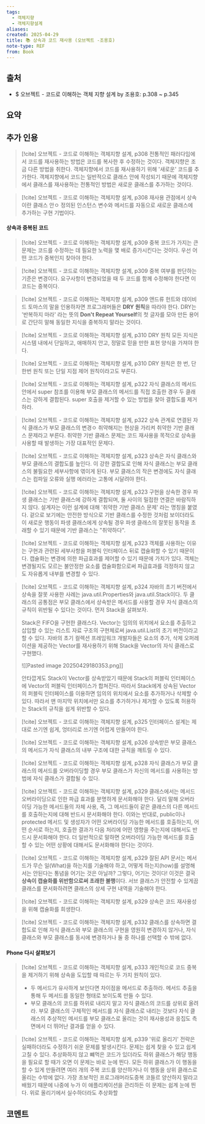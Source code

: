 ```yaml
---
tags:
  - 객체지향
  - 객체지향설계
aliases: 
created: 2025-04-29
title: 📚 상속과 코드 재사용 (오브젝트 -조용호)
note-type: REF
from: Book
---
```


## 출처

- $ 오브젝트 - 코드로 이해하는 객체 지향 설계 by 조용호: p.308 ~ p.345

## 요약

## 추가 인용

>[!cite] 오브젝트 - 코드로 이해하는 객체지향 설계, p308
>전통적인 패러다임에서 코드를 재사용하는 방법은 코드를 복사한 후 수정하는 것이다. 객체지향은 조금 다른 방법을 취한다. 객체지향에서 코드를 재사용하기 위해 '새로운' 코드를 추가한다. 객체지향에서 코드는 일반적으로 클래스 안에 작성되기 때문에 객체지향에서 클래스를 재사용하는 전통적인 방법은 새로운 클래스를 추가하는 것이다.

>[!cite] 오브젝트 - 코드로 이해하는 객체지향 설계, p308
>재사용 관점에서 상속이란 클래스 안ㅇ 정의된 인스턴스 변수와 메서드를 자동으로 새로운 클래스에 추가하는 구현 기법이다.

#### 상속과 중복된 코드

>[!cite] 오브젝트 - 코드로 이해하는 객체지향 설계, p309
>중복 코드가 가지는 큰 문제는 코드를 수정하는 데 필요한 노력을 몇 배로 증가시킨다는 것이다. 우선 어떤 코드가 중복인지 찾아야 한다. 

>[!cite] 오브젝트 - 코드로 이해하는 객체지향 설계, p309
>중복 여부를 판단하는 기준은 변경이다. 요구사항이 변경되었을 때 두 코드를 함께 수정해야 한다면 이 코드는 중복이다.

>[!cite] 오브젝트 - 코드로 이해하는 객체지향 설계, p309
>앤드류 헌트와 데이비드 토마스의 말을 인용하자면 프로그래머들은 **DRY 원칙**을 따라야 한다. DRY는 '반복하지 마라' 라는 뜻의 **Don't Repeat Yourself**의 첫 글자를 모아 만든 용어로 간단히 말해 동일한 지식을 중복하지 말라는 것이다.

>[!cite] 오브젝트 - 코드로 이해하는 객체지향 설계, p310
>DRY 원칙
>모든 지식은 시스템 내에서 단일하고, 애매하지 안고, 정말로 믿을 만한 표현 양식을 가져야 한다.

>[!cite] 오브젝트 - 코드로 이해하는 객체지향 설계, p310
>DRY 원칙은 한 번, 단 한번 원칙 또는 단일 지점 제어 원칙이라고도 부른다.


>[!cite] 오브젝트 - 코드로 이해하는 객체지향 설계, p322
>자식 클래스의 메서드 안에서 super 참조를 이용해 부모 클래스의 메서드를 직접 호출한 경우 두 클래스는 강하게 결합된다. super 호출을 제거할 수 있는 방법을 찾아 결합도를 제거하라.


>[!cite] 오브젝트 - 코드로 이해하는 객체지향 설계, p322
>상속 관계로 연결된 자식 클래스가 부모 클래스의 변경ㅇ 취약해지는 현상을 가리켜 취약한 기반 클래스 문제라고 부른다. 취약한 기반 클래스 문제는 코드 재사용을 목적으로 상속을 사용할 때 발생하는 가장 대표적인 문제다.

>[!cite] 오브젝트 - 코드로 이해하는 객체지향 설계, p323
> 상속은 자식 클래스와 부모 클래스의 결합도를 높인다. 이 강한 결합도로 인해 자식 클래스는 부모 클래스의 불필요한 세부사항에 엮이게 된다. 부모 클래스의 작은 변경에도 자식 클래스는 컴파일 오류와 실행 에러라는 고통에 시달려야 한다.


>[!cite] 오브젝트 - 코드로 이해하는 객체지향 설계, p323
>구현을 상속한 경우 파생 클래스는 기반 클래스에 강하게 결합되며, 둘 사이의 밀접한 연결은 바람직하지 않다. 설계자는 이런 설계에 대해 '취약한 기반 클래스 문제' 라는 명칭을 붙였다. 겉으로 보기에는 안전한 방식으로 기반 클래스를 수정한 것처럼 보이더라도 이 새로운 행동이 파생 클래스에게 상속될 경우 파생 클래스의 잘못된 동작을 초래할 수 있기 때문에 기반 클래스는 "취약하다". 

>[!cite] 오브젝트 - 코드로 이해하는 객체지향 설계, p323
>객체를 사용하는 이유는 구현과 관련된 세부사항을 퍼블릭 인터페이스 뒤로 캡슐화할 수 있기 때문이다. 캡슐화는 변경에 의한 파급효과를 제어할 수 있기 때문에 가치가 있다. 객체는 변경될지도 모르는 불안정한 요소를 캡슐화함으로써 파급효과를 걱정하지 않고도 자유롭게 내부를 변경할 수 있다.

>[!cite] 오브젝트 - 코드로 이해하는 객체지향 설계, p324
>자바의 초기 버전에서 상속을 잘못 사용한 사례는 java.util.Properties와 java.util.Stack이다. 두 클래스의 공통점은 부모 클래스에서 상속받은 메서드를 사용할 경우 자식 클래스의 규칙이 위반될 수 있다는 것이다. 먼저 Stack을 살펴보자.
>
>Stack은 FIFO을 구현한 클래스다. Vector는 임의의 위치에서 요소를 추출하고 삽입할 수 있는 리스트 자료 구조의 구현체로써 java.util.List의 초기 버전이라고 할 수 있다. 자바의 초기 컬렉션 프레임워크 개발자들은 요소의 추가, 삭제 오퍼레이션을 제공하는 Vector를 재사용하기 위해 Stack을 Vector의 자식 클래스로 구현했다.
>
>![[Pasted image 20250429180353.png]]
>
>안타깝게도 Stack이 Vector를 상속받았기 때문에 Stack의 퍼블릭 인터페이스에 Vector의 퍼블릭 인터페이스가 합쳐진다. 따라서 Stack에게 상속된 Vector의 퍼블릭 인터페이스를 이용하면 임의의 위치에서 요소를 추가하거나 삭제할 수 있다. 따라서 맨 마지막 위치에서만 요소를 추가하거나 제거할 수 있도록 허용하는 Stack의 규칙을 쉽게 위반할 수 있다.

>[!cite] 오브젝트 - 코드로 이해하는 객체지향 설계, p325
>인터페이스 설계는 제대로 쓰기엔 쉽게, 엉터리로 쓰기엔 어렵게 만들어야 한다.

>[!cite] 오브젝트 - 코드로 이해하는 객체지향 설계, p326
>상속받은 부모 클래스의 메서드가 자식 클래스의 내부 구조에 대한 규칙을 깨트릴 수 있다.

>[!cite] 오브젝트 - 코드로 이해하는 객체지향 설계, p328
>자식 클래스가 부모 클래스의 메서드를 오버라이딩할 경우 부모 클래스가 자신의 메서드를 사용하는 방법에 자식 클래스가 결합될 수 있다.

>[!cite] 오브젝트 - 코드로 이해하는 객체지향 설계, p329
>클래스에서는 메서드 오버라이딩으로 인한 파급 효과를 분명하게 문서화해야 한다. 달리 말해 오버라이딩 가능한 메서드들의 자체 사용, 즉, 그 메서드들이 같은 클래스의 다른 메서드를 호출하는지에 대해 반드시 문서화해야 한다. 이와는 반대로, public이나 protected 메서드 및 생성자가 어떤 오버라이딩 가능한 메서드를 호출하는지, 어떤 순서로 하는지, 호출한 결과가 다음 처리에 어떤 영향을 주는지에 대해서도 반드시 문서화해야 한다. 더 일반적으로 말하면 오버라이딩 가능한 메서드를 호출할 수 있는 어떤 상황에 대해서도 문서화해야 한다는 것이다.

>[!cite] 오브젝트 - 코드로 이해하는 객체지향 설계, p329
>잘된 API 문서는 메서드가 무슨 일(What)을 하는지를 기술해야 하고, 어떻게 하는지(how)를 설명해서는 안된다는 통념을 어기는 것은 아닐까? 그렇다, 어기는 것이다! 이것은 결국 **상속이 캡슐화를 위반함으로써 초래한 불행**이다. 서브 클래스가 안전할 수 있게끔 클래스를 문서화하려면 클래스의 상세 구현 내역을 기술해야 한다.

>[!cite] 오브젝트 - 코드로 이해하는 객체지향 설계, p329
>상속은 코드 재사용성을 위해 캡슐화를 희생한다.

>[!cite] 오브젝트 - 코드로 이해하는 객체지향 설계, p332
>클래스를 상속하면 결합도로 인해 자식 클래스와 부모 클래스의 구현을 영원히 변경하지 않거나, 자식 클래스와 부모 클래스를 동시에 변경하거나 둘 중 하나를 선택할 수 밖에 없다.

#### Phone 다시 살펴보기

>[!cite] 오브젝트 - 코드로 이해하는 객체지향 설계, p333
>개인적으로 코드 중복을 제거하기 위해 상속을 도입할 때 따르는 두 가지 원칙이 있다.
>- 두 메서드가 유사하게 보인다면 차이점을 메서드로 추출하라. 메서드 추출을 통해 두 메서드를 동일한 형태로 보이도록 만들 수 있다.
>- 부모 클래스의 코드를 하위로 내리지 말고 자식 클래스의 코드를 상위로 올려라. 부모 클래스의 구체적인 메서드를 자식 클래스로 내리는 것보다 자식 클래스의 추상적인 메서드를 부모 클래스로 올리는 것이 재사용성과 응집도 측면에서 더 뛰어난 결과를 얻을 수 있다.

>[!cite] 오브젝트 - 코드로 이해하는 객체지향 설계, p339
>'위로 올리기' 전략은 실패하더라도 수정하기 쉬운 문제를 발생시킨다. 문제는 쉽게 찾을 수 있고 쉽게 고칠 수 있다. 추상화하지 않고 뺴먹은 코드가 있더라도 하위 클래스가 해당 행동을 필요로 할 때가 오면 이 문제는 바로 눈에 띈다. 모든 하위 클래스가 이 행동을 할 수 있게 만들려면 여러 개의 주복 코드를 양산하거나 이 행동을 상위 클래스로 올리는 수밖에 없다. 가장 초보적인 프로그래머라도중복 코들르 양산하지 말라고 배웠기 때문에 나중에 누가 이 애플리케이션을 관리하든 이 문제는 쉽계 눈에 띈다. 위로 올리기에서 실수하더라도 추상화할 
>




## 코멘트